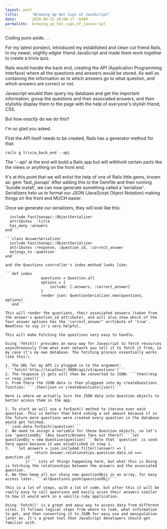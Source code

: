 ```yaml
---
layout: post
title:      "Brewing Up Hot Cups of JavaScript"
date:       2020-08-31 10:08:17 -0400
permalink:  brewing_up_hot_cups_of_javascript
---
```



Coding puns aside. . .

For my latest poroject, introduced my established and clean cut friend Rails, to my newer, slightly edgier friend JavaScript and made them work together to create a trivia quiz.

Rails would handle the back end, creating the API (Application Programming Interface) where all the questions and answers would be stored. As well as containing the information as to which answers go to what question, and which answers are correct or not.

Javascript woukld then query my database and get the important information, group the questions and their associated answers, and then stylishly display them to the page with the help of everyone's stylish friend, CSS.

But how *exactly* do we do this?

I'm so glad you asked.

First the API itself needs to be created, Rails has a generator method for that:

```
rails g trivia_back_end --api
```

The '--api' at the end will build a Rails app but will withhold certain parts like the views or anything on the front end.

It's at this point that we will enlist the help of one of Rails little gems, known as: gem 'fast_jsonapi'
After adding this to the Gemfile and then running 'bundle install', we can now generate something called a 'serializer'. Serializers helo us to format our JSON (JavaScirpt Object Notation) making things on the front end MUCH easier.

Once we generate our serializers, they will look like this:

```class QuestionSerializer
  include FastJsonapi::ObjectSerializer
  attributes  :title
  has_many :answers
end```

```class AnswerSerializer
  include FastJsonapi::ObjectSerializer
  attributes :response, :question_id, :correct_answer
  belongs_to :question
end```

and the Questions controller's index method looks like:

```def index
                questions = Question.all
                options = {
                    include: [:answers, :correct_answer]
                }
                render json: QuestionSerializer.new(questions, options)
   end```
	 
This will render the questions, their associated answers (taken from the answer's question_id attribute), and will also show which of the four answer options has the 'correct_answer" arrtibute of 'true'. Needless to say it's very helpful.

This will make Fetching the questions very easy to handle.

Using 'fetch()' provides an easy way for Javascript to fetch resources asynchronously from what ever network you tell it to fetch it from, in my case it's my own database. The fetching process essentially works like this:\

1. The URL for my API is plugged in to the argument: ```'fetch('http://localhost:3000/api/v1/questions')```
2. The response it gets will then be converted to JSON: ```then(resp => resp.json())```
3. From there the JSON data is then pluggeed into my createQuestions function: ```.then(json => createQuestions(json))```

Here is where we actually turn the JSON data into Question objects to better access them in the app.

1. To start we will use a forEach() method to iterate over each question. This is better than hard coding a set amount because if in the future more questions were created every question in the database would get fetched.
```json.data.forEach((question)```
2. We need to assign a veriable for these Question objects, so let's use 'questionObj' (Any Giants/Browns fans out there?) ```let questionObj = new Question(question)``` Note that 'question' is used here again because it was established in step 1.
3. ```let answers = json.included.filter((answer) => {
             return answer.relationships.question.data.id === question.id
         })``` Lots of things happening here, but what this is doing is fetching the relationships between the answers and the associated question.
4. We then keep all our shiny new questionObjs in an array, for easy access later. ```allQuestions.push(questionObj)```

This is a lot of steps, with a lot of code, but after this it will be really easy to call questions and easily acces their answers similar to how it would work in a vanilla ruby application.

Using 'fetch()' is a great and easy way to access data from different sites. It follows logical steps from where to look, what information to get, and then converting it to JSON for easy use and manipulation later on. It's a great tool that JavaScript developers should get familiar with.

